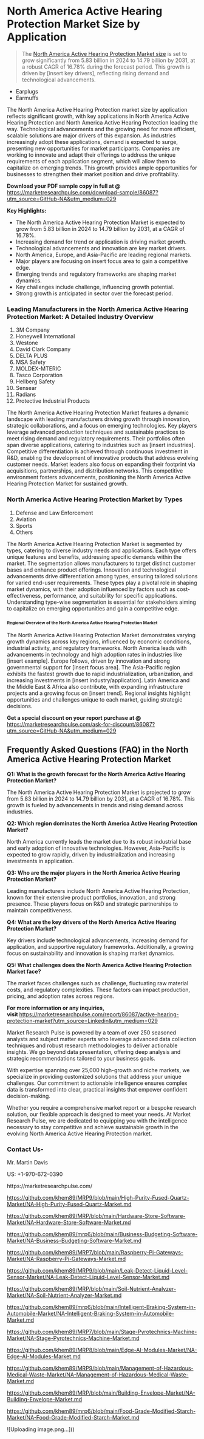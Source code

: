 <h1>North America Active Hearing Protection Market&nbsp;Size by Application</h1><blockquote><p>The <a href="https://marketresearchpulse.com/download-sample/86087?utm_source=GitHub-NA&amp;utm_medium=029">North America Active Hearing Protection Market size</a> is set to grow significantly from 5.83 billion in 2024 to 14.79 billion by 2031, at a robust CAGR of 16.78% during the forecast period. This growth is driven by [insert key drivers], reflecting rising demand and technological advancements.</p></blockquote><ul><li>Earplugs<li> Earmuffs</li></ul><p>The North America Active Hearing Protection market size by application reflects significant growth, with key applications in North America Active Hearing Protection and North America Active Hearing Protection leading the way. Technological advancements and the growing need for more efficient, scalable solutions are major drivers of this expansion. As industries increasingly adopt these applications, demand is expected to surge, presenting new opportunities for market participants. Companies are working to innovate and adapt their offerings to address the unique requirements of each application segment, which will allow them to capitalize on emerging trends. This growth provides ample opportunities for businesses to strengthen their market position and drive profitability.</p><p><strong>Download your PDF sample copy in full at @ </strong><a href="https://marketresearchpulse.com/download-sample/86087?utm_source=GitHub-NA&amp;utm_medium=029">https://marketresearchpulse.com/download-sample/86087?utm_source=GitHub-NA&amp;utm_medium=029</a></p><p><strong>Key Highlights: </strong></p><ul><li>The North America Active Hearing Protection Market is expected to grow from 5.83 billion in 2024 to 14.79 billion by 2031, at a CAGR of 16.78%.</li><li>Increasing demand for trend or application is driving market growth.</li><li>Technological advancements and innovation are key market drivers.</li><li>North America, Europe, and Asia-Pacific are leading regional markets.</li><li>Major players are focusing on insert focus area to gain a competitive edge.</li><li>Emerging trends and regulatory frameworks are shaping market dynamics.</li><li>Key challenges include challenge, influencing growth potential.</li><li>Strong growth is anticipated in sector over the forecast period.</li></ul><h3>Leading Manufacturers in the North America Active Hearing Protection Market: A Detailed Industry Overview</h3><ol><li>3M Company</li><li>Honeywell International</li><li>Westone</li><li>David Clark Company</li><li>DELTA PLUS</li><li>MSA Safety</li><li>MOLDEX-MTERIC</li><li>Tasco Corporation</li><li>Hellberg Safety</li><li>Sensear</li><li>Radians</li><li>Protective Industrial Products</li></ol><div class="flex max-w-full flex-col flex-grow"><div class="min-h-8 text-message flex w-full flex-col items-end gap-2 whitespace-normal break-words [.text-message+&amp;]:mt-5" dir="auto" data-message-author-role="assistant" data-message-id="fd8432e4-4910-450d-b182-61b7bfb0a01f" data-message-model-slug="gpt-4o"><div class="flex w-full flex-col gap-1 empty:hidden first:pt-[3px]"><div class="markdown prose w-full break-words dark:prose-invert light"><p>The North America Active Hearing Protection Market features a dynamic landscape with leading manufacturers driving growth through innovation, strategic collaborations, and a focus on emerging technologies. Key players leverage advanced production techniques and sustainable practices to meet rising demand and regulatory requirements. Their portfolios often span diverse applications, catering to industries such as [insert industries]. Competitive differentiation is achieved through continuous investment in R&amp;D, enabling the development of innovative products that address evolving customer needs. Market leaders also focus on expanding their footprint via acquisitions, partnerships, and distribution networks. This competitive environment fosters advancements, positioning the North America Active Hearing Protection Market for sustained growth.</p></div></div></div></div><h3>North America Active Hearing Protection Market by Types</h3><ol><li>Defense and Law Enforcement<li> Aviation<li> Sports<li> Others</li></ol><div class="flex max-w-full flex-col flex-grow"><div class="min-h-8 text-message flex w-full flex-col items-end gap-2 whitespace-normal break-words [.text-message+&amp;]:mt-5" dir="auto" data-message-author-role="assistant" data-message-id="084470be-0bb7-4664-bddf-5156b4f41249" data-message-model-slug="gpt-4o-mini"><div class="flex w-full flex-col gap-1 empty:hidden first:pt-[3px]"><div class="markdown prose w-full break-words dark:prose-invert light"><p>The North America Active Hearing Protection Market is segmented by types, catering to diverse industry needs and applications. Each type offers unique features and benefits, addressing specific demands within the market. The segmentation allows manufacturers to target distinct customer bases and enhance product offerings. Innovation and technological advancements drive differentiation among types, ensuring tailored solutions for varied end-user requirements. These types play a pivotal role in shaping market dynamics, with their adoption influenced by factors such as cost-effectiveness, performance, and suitability for specific applications. Understanding type-wise segmentation is essential for stakeholders aiming to capitalize on emerging opportunities and gain a competitive edge.</p></div></div></div></div><h3><span style="font-size: 11px;">Regional Overview of the North America Active Hearing Protection Market</span></h3><div class="flex max-w-full flex-col flex-grow"><div class="min-h-8 text-message flex w-full flex-col items-end gap-2 whitespace-normal break-words [.text-message+&amp;]:mt-5" dir="auto" data-message-author-role="assistant" data-message-id="e9038762-ce64-4e30-91c9-9bd413514231" data-message-model-slug="gpt-4o-mini"><div class="flex w-full flex-col gap-1 empty:hidden first:pt-[3px]"><div class="markdown prose w-full break-words dark:prose-invert light"><p>The North America Active Hearing Protection Market demonstrates varying growth dynamics across key regions, influenced by economic conditions, industrial activity, and regulatory frameworks. North America leads with advancements in technology and high adoption rates in industries like [insert example]. Europe follows, driven by innovation and strong governmental support for [insert focus area]. The Asia-Pacific region exhibits the fastest growth due to rapid industrialization, urbanization, and increasing investments in [insert industry/application]. Latin America and the Middle East &amp; Africa also contribute, with expanding infrastructure projects and a growing focus on [insert trend]. Regional insights highlight opportunities and challenges unique to each market, guiding strategic decisions.</p></div></div></div></div><p><strong>Get a special discount on your report purchase at @ </strong><a href="https://marketresearchpulse.com/ask-for-discount/86087?utm_source=GitHub-NA&amp;utm_medium=029">https://marketresearchpulse.com/ask-for-discount/86087?utm_source=GitHub-NA&amp;utm_medium=029</a></p><h2>Frequently Asked Questions (FAQ) in the North America Active Hearing Protection Market</h2><p><strong>Q1: What is the growth forecast for the North America Active Hearing Protection Market?</strong></p><p>The North America Active Hearing Protection Market is projected to grow from 5.83 billion in 2024 to 14.79 billion by 2031, at a CAGR of 16.78%. This growth is fueled by advancements in trends and rising demand across industries.</p><p><strong>Q2: Which region dominates the North America Active Hearing Protection Market?</strong></p><p>North America currently leads the market due to its robust industrial base and early adoption of innovative technologies. However, Asia-Pacific is expected to grow rapidly, driven by industrialization and increasing investments in application.</p><p><strong>Q3: Who are the major players in the North America Active Hearing Protection Market?</strong></p><p>Leading manufacturers include North America Active Hearing Protection, known for their extensive product portfolios, innovation, and strong presence. These players focus on R&amp;D and strategic partnerships to maintain competitiveness.</p><p><strong>Q4: What are the key drivers of the North America Active Hearing Protection Market?</strong></p><p>Key drivers include technological advancements, increasing demand for application, and supportive regulatory frameworks. Additionally, a growing focus on sustainability and innovation is shaping market dynamics.</p><p><strong>Q5: What challenges does the North America Active Hearing Protection Market face?</strong></p><p>The market faces challenges such as challenge, fluctuating raw material costs, and regulatory complexities. These factors can impact production, pricing, and adoption rates across regions.</p><p><strong>For more information or any inquiries, visit&nbsp;</strong><a href="https://marketresearchpulse.com/report/86087/active-hearing-protection-market?utm_source=Linkedin&utm_medium=029">https://marketresearchpulse.com/report/86087/active-hearing-protection-market?utm_source=Linkedin&utm_medium=029</a></p><p>Market Research Pulse is powered by a team of over 250 seasoned analysts and subject matter experts who leverage advanced data collection techniques and robust research methodologies to deliver actionable insights. We go beyond data presentation, offering deep analysis and strategic recommendations tailored to your business goals.</p><p>With expertise spanning over 25,000 high-growth and niche markets, we specialize in providing customized solutions that address your unique challenges. Our commitment to actionable intelligence ensures complex data is transformed into clear, practical insights that empower confident decision-making.</p><p>Whether you require a comprehensive market report or a bespoke research solution, our flexible approach is designed to meet your needs. At Market Research Pulse, we are dedicated to equipping you with the intelligence necessary to stay competitive and achieve sustainable growth in the evolving North America Active Hearing Protection market.</p><h3><strong>Contact Us-</strong></h3><p>Mr. Martin Davis</p><p>US: +1-970-672-0390</p><p>https://marketresearchpulse.com/</p><p><a href="https://github.com/khem89/MRP9/blob/main/High-Purity-Fused-Quartz-Market/NA-High-Purity-Fused-Quartz-Market.md">https://github.com/khem89/MRP9/blob/main/High-Purity-Fused-Quartz-Market/NA-High-Purity-Fused-Quartz-Market.md</a></p><p><a href="https://github.com/khem89/MRP/blob/main/Hardware-Store-Software-Market/NA-Hardware-Store-Software-Market.md">https://github.com/khem89/MRP/blob/main/Hardware-Store-Software-Market/NA-Hardware-Store-Software-Market.md</a></p><p><a href="https://github.com/khem89/mrp6/blob/main/Business-Budgeting-Software-Market/NA-Business-Budgeting-Software-Market.md">https://github.com/khem89/mrp6/blob/main/Business-Budgeting-Software-Market/NA-Business-Budgeting-Software-Market.md</a></p><p><a href="https://github.com/khem89/MRP7/blob/main/Raspberry-Pi-Gateways-Market/NA-Raspberry-Pi-Gateways-Market.md">https://github.com/khem89/MRP7/blob/main/Raspberry-Pi-Gateways-Market/NA-Raspberry-Pi-Gateways-Market.md</a></p><p><a href="https://github.com/khem89/MRP9/blob/main/Leak-Detect-Liquid-Level-Sensor-Market/NA-Leak-Detect-Liquid-Level-Sensor-Market.md">https://github.com/khem89/MRP9/blob/main/Leak-Detect-Liquid-Level-Sensor-Market/NA-Leak-Detect-Liquid-Level-Sensor-Market.md</a></p><p><a href="https://github.com/khem89/MRP/blob/main/Soil-Nutrient-Analyzer-Market/NA-Soil-Nutrient-Analyzer-Market.md">https://github.com/khem89/MRP/blob/main/Soil-Nutrient-Analyzer-Market/NA-Soil-Nutrient-Analyzer-Market.md</a></p><p><a href="https://github.com/khem89/mrp6/blob/main/Intelligent-Braking-System-in-Automobile-Market/NA-Intelligent-Braking-System-in-Automobile-Market.md">https://github.com/khem89/mrp6/blob/main/Intelligent-Braking-System-in-Automobile-Market/NA-Intelligent-Braking-System-in-Automobile-Market.md</a></p><p><a href="https://github.com/khem89/MRP7/blob/main/Stage-Pyrotechnics-Machine-Market/NA-Stage-Pyrotechnics-Machine-Market.md">https://github.com/khem89/MRP7/blob/main/Stage-Pyrotechnics-Machine-Market/NA-Stage-Pyrotechnics-Machine-Market.md</a></p><p><a href="https://github.com/khem89/MRP8/blob/main/Edge-AI-Modules-Market/NA-Edge-AI-Modules-Market.md">https://github.com/khem89/MRP8/blob/main/Edge-AI-Modules-Market/NA-Edge-AI-Modules-Market.md</a></p><p><a href="https://github.com/khem89/MRP9/blob/main/Management-of-Hazardous-Medical-Waste-Market/NA-Management-of-Hazardous-Medical-Waste-Market.md">https://github.com/khem89/MRP9/blob/main/Management-of-Hazardous-Medical-Waste-Market/NA-Management-of-Hazardous-Medical-Waste-Market.md</a></p><p><a href="https://github.com/khem89/MRP/blob/main/Building-Envelope-Market/NA-Building-Envelope-Market.md">https://github.com/khem89/MRP/blob/main/Building-Envelope-Market/NA-Building-Envelope-Market.md</a></p><p><a href="https://github.com/khem89/mrp6/blob/main/Food-Grade-Modified-Starch-Market/NA-Food-Grade-Modified-Starch-Market.md">https://github.com/khem89/mrp6/blob/main/Food-Grade-Modified-Starch-Market/NA-Food-Grade-Modified-Starch-Market.md</a></p>
![Uploading image.png…]()
